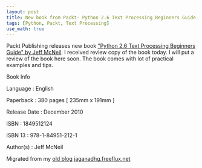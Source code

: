 ```yaml
---
layout: post
title: New book from Packt- Python 2.6 Text Processing Beginners Guide
tags: [Python, Packt, Text Processing]
use_math: true
---
```


Packt Publishing releases new book ["Python 2.6 Text Processing Beginners Guide" by Jeff McNeil](https://web.archive.org/web/20110901044247/http://link.packtpub.com/41TW0o). I received review copy of the book today. I will put a review of the book here soon. The book comes with lot of practical examples and tips.

Book Info

Language : English

Paperback : 380 pages [ 235mm x 191mm ]

Release Date : December 2010

ISBN : 1849512124

ISBN 13 : 978-1-84951-212-1

Author(s) : Jeff McNeil


Migrated from my [old blog jaganadhg.freeflux.net](https://web.archive.org/web/20160323193721/http://jaganadhg.freeflux.net/blog)
